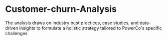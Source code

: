 # Customer-churn-Analysis
The analysis draws on industry best practices, case studies, and data-driven insights to formulate a holistic strategy tailored to PowerCo's specific challenges
